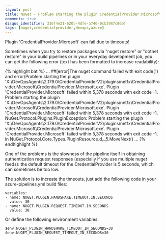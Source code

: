 ```yaml
---
layout: post
title: NuGet - Problem starting the plugin CredentialProvider.Microsoft (timeout)
comments: true
disqus_identifier: 316f4e21-620b-4dfe-a746-0cb2987c86bf
tags: [nuget,credentialprovider,devops,azure]
---
```


Plugin 'CredentialProvider.Microsoft' can fail due to timeouts!

Sometimes when you try to restore packages via "nuget restore" or "dotnet restore" in your build pipelines or in your everyday development job, you can get the following error (text has been formatted to increase readability):

{% highlight bat %}
...
##[error]The nuget command failed with exit code(1) and error(Problem starting the plugin
'X:\DevOpsAgents\2.179.0\CredentialProviderV2\plugins\netfx\CredentialProvider.Microsoft\CredentialProvider.Microsoft.exe'.
Plugin 'CredentialProvider.Microsoft' failed within 5,378 seconds with exit code -1.
Problem starting the plugin 'X:\DevOpsAgents\2.179.0\CredentialProviderV2\plugins\netfx\CredentialProvider.Microsoft\CredentialProvider.Microsoft.exe'.
Plugin 'CredentialProvider.Microsoft' failed within 5,378 seconds with exit code -1.
NuGet.Protocol.Plugins.PluginException: Problem starting the plugin 'X:\DevOpsAgents\2.179.0\CredentialProviderV2\plugins\netfx\CredentialProvider.Microsoft\CredentialProvider.Microsoft.exe'.
Plugin 'CredentialProvider.Microsoft' failed within 5,378 seconds with exit code -1.
   in NuGet.Protocol.Core.Types.PluginResource.<GetPluginAsync>d__5.MoveNext()
...
{% endhighlight %}

One of the problems is the slowness of the pipeline itself in obtaining authentication request responses (especially if you use multiple nuget feeds): the default timeout for the CredentialProvider is 5 seconds, which can sometimes be too low.

The solution is to increate the timeouts, just add the following code in your azure-pipelines.yml build files:

```
variables:
- name: NUGET.PLUGIN.HANDSHAKE.TIMEOUT.IN.SECONDS
  value: 30
- name: NUGET.PLUGIN.REQUEST.TIMEOUT.IN.SECONDS
  value: 30
```

Or define the following environment variables:

```
$env:NUGET_PLUGIN_HANDSHAKE_TIMEOUT_IN_SECONDS=30
$env:NUGET_PLUGIN_REQUEST_TIMEOUT_IN_SECONDS=30
```